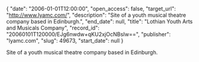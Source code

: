 {
  "date": "2006-01-01T12:00:00", 
  "open_access": false, 
  "target_url": "http://www.lyamc.com/", 
  "description": "Site of a youth musical theatre company based in Edinburgh.", 
  "end_date": null, 
  "title": "Lothian Youth Arts and Musicals Company", 
  "record_id": "20060101T120000/EJg6nwdw+qKU2xjOcNBsIw==", 
  "publisher": "lyamc.com", 
  "slug": 49673, 
  "start_date": null
}

Site of a youth musical theatre company based in Edinburgh.